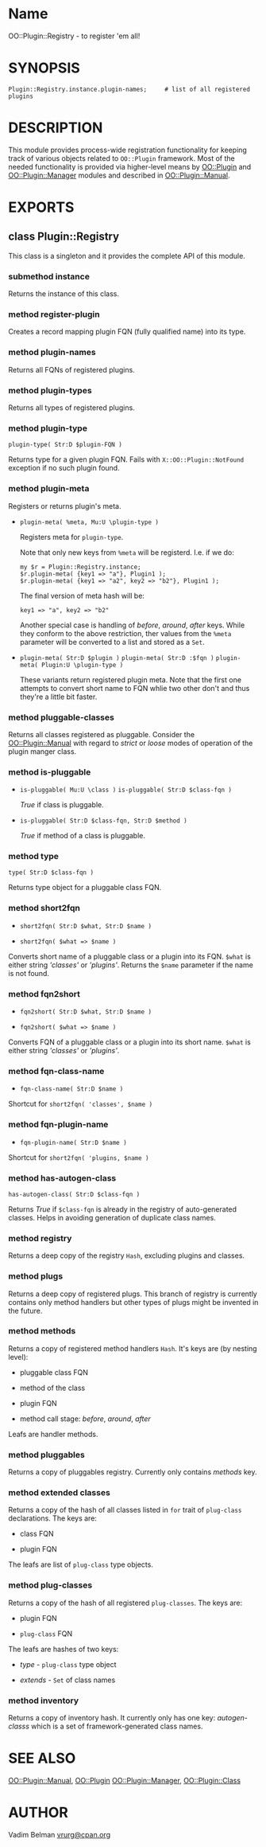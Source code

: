 Name
====

OO::Plugin::Registry - to register 'em all!

SYNOPSIS
========

    Plugin::Registry.instance.plugin-names;     # list of all registered plugins

DESCRIPTION
===========

This module provides process-wide registration functionality for keeping track of various objects related to `OO::Plugin` framework. Most of the needed functionality is provided via higher-level means by [OO::Plugin](https://github.com/vrurg/Perl6-OO-Plugin/blob/v0.0.4/docs/md/OO/Plugin.md) and [OO::Plugin::Manager](https://github.com/vrurg/Perl6-OO-Plugin/blob/v0.0.4/docs/md/OO/Plugin/Manager.md) modules and described in [OO::Plugin::Manual](https://github.com/vrurg/Perl6-OO-Plugin/blob/v0.0.4/docs/md/OO/Plugin/Manual.md).

EXPORTS
=======

class Plugin::Registry
----------------------

This class is a singleton and it provides the complete API of this module.

### submethod instance

Returns the instance of this class.

### method register-plugin

Creates a record mapping plugin FQN (fully qualified name) into its type.

### method plugin-names

Returns all FQNs of registered plugins.

### method plugin-types

Returns all types of registered plugins.

### method plugin-type

`plugin-type( Str:D $plugin-FQN )`

Returns type for a given plugin FQN. Fails with `X::OO::Plugin::NotFound` exception if no such plugin found.

### method plugin-meta

Registers or returns plugin's meta.

  * `plugin-meta( %meta, Mu:U \plugin-type )`

    Registers meta for `plugin-type`.

    Note that only new keys from `%meta` will be registerd. I.e. if we do:

        my $r = Plugin::Registry.instance;
        $r.plugin-meta( {key1 => "a"}, Plugin1 );
        $r.plugin-meta( {key1 => "a2", key2 => "b2"}, Plugin1 );

    The final version of meta hash will be:

        key1 => "a", key2 => "b2"

    Another special case is handling of *before*, *around*, *after* keys. While they conform to the above restriction, ther values from the `%meta` parameter will be converted to a list and stored as a `Set`.

  * `plugin-meta( Str:D $plugin )` `plugin-meta( Str:D :$fqn )` `plugin-meta( Plugin:U \plugin-type )`

    These variants return registered plugin meta. Note that the first one attempts to convert short name to FQN whlie two other don't and thus they're a little bit faster.

### method pluggable-classes

Returns all classes registered as pluggable. Consider the [OO::Plugin::Manual](https://github.com/vrurg/Perl6-OO-Plugin/blob/v0.0.4/docs/md/OO/Plugin/Manual.md#pluggables) with regard to *strict* or *loose* modes of operation of the plugin manger class.

### method is-pluggable

  * `is-pluggable( Mu:U \class )` `is-pluggable( Str:D $class-fqn )`

    *True* if class is pluggable.

  * `is-pluggable( Str:D $class-fqn, Str:D $method )`

    *True* if method of a class is pluggable.

### method type

`type( Str:D $class-fqn )`

Returns type object for a pluggable class FQN.

### method short2fqn

  * `short2fqn( Str:D $what, Str:D $name )`

  * `short2fqn( $what => $name )`

Converts short name of a pluggable class or a plugin into its FQN. `$what` is either string *'classes'* or *'plugins'*. Returns the `$name` parameter if the name is not found.

### method fqn2short

  * `fqn2short( Str:D $what, Str:D $name )`

  * `fqn2short( $what => $name )`

Converts FQN of a pluggable class or a plugin into its short name. `$what` is either string *'classes'* or *'plugins'*.

### method fqn-class-name

  * `fqn-class-name( Str:D $name )`

Shortcut for `short2fqn( 'classes', $name )`

### method fqn-plugin-name

  * `fqn-plugin-name( Str:D $name )`

Shortcut for `short2fqn( 'plugins, $name )`

### method has-autogen-class

`has-autogen-class( Str:D $class-fqn )`

Returns *True* if `$class-fqn` is already in the registry of auto-generated classes. Helps in avoiding generation of duplicate class names.

### method registry

Returns a deep copy of the registry `Hash`, excluding plugins and classes.

### method plugs

Returns a deep copy of registered plugs. This branch of registry is currently contains only method handlers but other types of plugs might be invented in the future.

### method methods

Returns a copy of registered method handlers `Hash`. It's keys are (by nesting level):

  * pluggable class FQN

  * method of the class

  * plugin FQN

  * method call stage: *before*, *around*, *after*

Leafs are handler methods.

### method pluggables

Returns a copy of pluggables registry. Currently only contains *methods* key.

### method extended classes

Returns a copy of the hash of all classes listed in `for` trait of `plug-class` declarations. The keys are:

  * class FQN

  * plugin FQN

The leafs are list of `plug-class` type objects.

### method plug-classes

Returns a copy of the hash of all registered `plug-classes`. The keys are:

  * plugin FQN

  * `plug-class` FQN

The leafs are hashes of two keys:

  * *type* - `plug-class` type object

  * *extends* - `Set` of class names

### method inventory

Returns a copy of inventory hash. It currently only has one key: *autogen-classs* which is a set of framework-generated class names.

SEE ALSO
========

[OO::Plugin::Manual](https://github.com/vrurg/Perl6-OO-Plugin/blob/v0.0.4/docs/md/OO/Plugin/Manual.md), [OO::Plugin](https://github.com/vrurg/Perl6-OO-Plugin/blob/v0.0.4/docs/md/OO/Plugin.md) [OO::Plugin::Manager](https://github.com/vrurg/Perl6-OO-Plugin/blob/v0.0.4/docs/md/OO/Plugin/Manager.md), [OO::Plugin::Class](https://github.com/vrurg/Perl6-OO-Plugin/blob/v0.0.4/docs/md/OO/Plugin/Class.md)

AUTHOR
======

Vadim Belman <vrurg@cpan.org>

